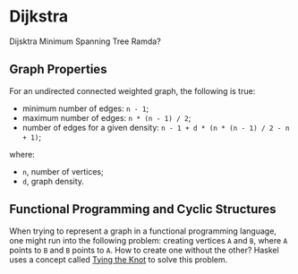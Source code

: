 # Dijkstra

Dijsktra
Minimum Spanning Tree
Ramda?

## Graph Properties

For an undirected connected weighted graph, the following is true:

- minimum number of edges: `n - 1`;
- maximum number of edges: `n * (n - 1) / 2`;
- number of edges for a given density: `n - 1 + d * (n * (n - 1) / 2 - n + 1)`;

where:

- `n`, number of vertices;
- `d`, graph density.

## Functional Programming and Cyclic Structures

When trying to represent a graph in a functional programming language, one might run into the following problem: creating vertices `A` and `B`, where `A` points to `B` and `B` points to `A`. How to create one without the other? Haskel uses a concept called [Tying the Knot](https://wiki.haskell.org/Tying_the_Knot) to solve this problem.
